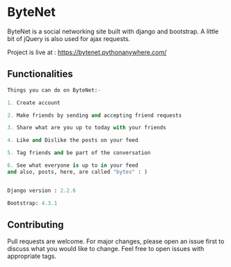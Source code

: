 # ByteNet
ByteNet is a social networking site built with django and bootstrap. A little bit of jQuery is also used for ajax requests. 

Project is live at : https://bytenet.pythonanywhere.com/


## Functionalities

```python
Things you can do on ByteNet:-

1. Create account

2. Make friends by sending and accepting friend requests

3. Share what are you up to today with your friends

4. Like and Dislike the posts on your feed

5. Tag friends and be part of the conversation

6. See what everyone is up to in your feed
and also, posts, here, are called "bytes" : )


```

```python

Django version : 2.2.6

Bootstrap: 4.3.1

```

## Contributing
Pull requests are welcome. For major changes, please open an issue first to discuss what you would like to change.
Feel free to open issues with appropriate tags.
